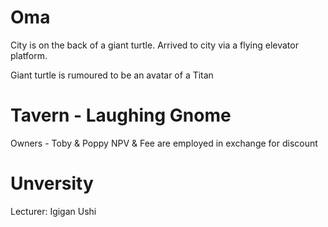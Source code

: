 # Oma

City is on the back of a giant turtle.
Arrived to city via a flying elevator platform.

Giant turtle is rumoured to be an avatar of a Titan

# Tavern - Laughing Gnome
Owners - Toby & Poppy
NPV & Fee are employed in exchange for discount

# Unversity 
 Lecturer: Igigan Ushi
 
